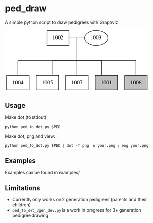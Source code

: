 # ped_draw
A simple python script to draw pedigrees with Graphviz

![tmp.png](tmp.png "tmp.png")

## Usage
Make dot (to stdout):
```
python ped_to_dot.py $PED
```

Make dot, png and view:
```
python ped_to_dot.py $PED | dot -T png -o your.png ; eog your.png
```

## Examples
Examples can be found in examples/

## Limitations
- Currently only works on 2 generation pedigrees (parents and their children)
- `ped_to_dot_3gen_dev.py` is a work in progress for 3+ generation pedigree drawing
